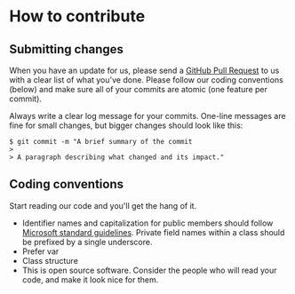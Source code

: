 # How to contribute

## Submitting changes

When you have an update for us, please send a [GitHub Pull Request](http://help.github.com/pull-requests/) to us with a clear list of what you've done. Please follow our coding conventions (below) and make sure all of your commits are atomic (one feature per commit).

Always write a clear log message for your commits. One-line messages are fine for small changes, but bigger changes should look like this:

    $ git commit -m "A brief summary of the commit
    >
    > A paragraph describing what changed and its impact."

## Coding conventions

Start reading our code and you'll get the hang of it.

- Identifier names and capitalization for public members should follow [Microsoft standard guidelines](https://docs.microsoft.com/en-us/dotnet/csharp/fundamentals/coding-style/identifier-names). Private field names within a class should be prefixed by a single underscore.
- Prefer var
- Class structure
- This is open source software. Consider the people who will read your code, and make it look nice for them.
